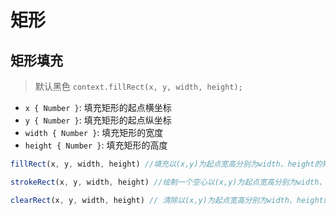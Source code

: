 # 矩形

## 矩形填充

> 默认黑色
> `context.fillRect(x, y, width, height);`

- `x { Number }`: 填充矩形的起点横坐标
- `y { Number }`: 填充矩形的起点纵坐标
- `width { Number }`: 填充矩形的宽度
- `height { Number }`: 填充矩形的高度

```js
fillRect(x, y, width, height) //填充以(x,y)为起点宽高分别为width、height的矩形 默认为黑色

strokeRect(x, y, width, height) //绘制一个空心以(x,y)为起点宽高分别为width、height的矩形

clearRect(x, y, width, height) // 清除以(x,y)为起点宽高分别为width、height的矩形 为透明
```
